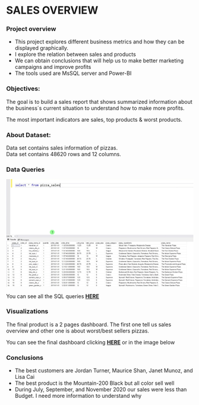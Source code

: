 # SALES OVERVIEW 
### Project overview
* This project explores different business metrics and how they can be displayed graphically.
* I explore the relation between sales and products
* We can obtain conclusions that will help us to make better marketing campaigns and improve profits
* The tools used are MsSQL server and Power-BI 

### Objectives:
The goal is to build a sales report that shows summarized information about the business´s current situation to understand how to make more profits. 

The most important indicators are sales, top products & worst products.

### About Dataset:
Data set contains sales information of pizzas. \
Data set contains 48620 rows and 12 columns.

### Data Queries

![(images/Sales query.PNG)](Files/table.jpg)


You can see all the SQL queries **[HERE](https://github.com/As2909/Projects/blob/main/Sales%20Analysis%20Project/Files/Pizza%20Sales.sql)**

### Visualizations 
The final product is a 2 pages dashboard. The first one tell us sales overview and other one is about worst/best sellers pizzas.

You can see the final dashboard clicking **[HERE](https://app.powerbi.com/groups/me/reports/38779509-37e6-43d9-b1cd-b209b48d75cf/ReportSection)** or in the image below


### Conclusions
* The best customers are Jordan Turner, Maurice Shan, Janet Munoz, and Lisa Cai
* The best product is the Mountain-200 Black but all color sell well
* During July, September, and November 2020 our sales were less than Budget. I need more information to understand why

